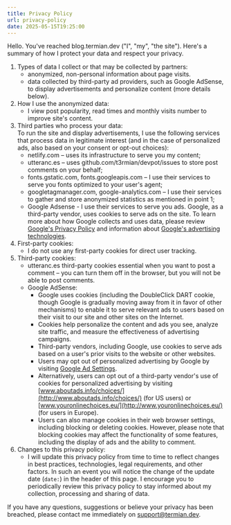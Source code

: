 ```yaml
---
title: Privacy Policy
url: privacy-policy
date: 2025-05-15T19:25:00
---
```


Hello. You've reached blog.termian.dev ("I", "my", "the site"). Here's a summary of how I protect your data and respect your privacy.

1. Types of data I collect or that may be collected by partners:
   - anonymized, non-personal information about page visits.
   - data collected by third-party ad providers, such as Google AdSense, to display advertisements and personalize content (more details below).
2. How I use the anonymized data:
   - I view post popularity, read times and monthly visits number to improve site's content.
3. Third parties who process your data:  
To run the site and display advertisements, I use the following services that process data in legitimate interest (and in the case of personalized ads, also based on your consent or opt-out choices):
   - netlify.com – uses its infrastructure to serve you my content;
   - utteranc.es – uses github.com/t3rmian/devpot/issues to store post comments on your behalf;
   - fonts.gstatic.com, fonts.googleapis.com – I use their services to serve you fonts optimized to your user's agent; 
   - googletagmanager.com, google-analytics.com – I use their services to gather and store anonymized statistics as mentioned in point 1;
   - Google Adsense - I use their services to serve you ads. Google, as a third-party vendor, uses cookies to serve ads on the site. To learn more about how Google collects and uses data, please review [Google's Privacy Policy](https://policies.google.com/privacy) and information about [Google's advertising technologies](https://policies.google.com/technologies/ads).
4. First-party cookies:
   - I do not use any first-party cookies for direct user tracking.
5. Third-party cookies:
   - utteranc.es third-party cookies essential when you want to post a comment – you can turn them off in the browser, but you will not be able to post comments.
   - Google AdSense:
        - Google uses cookies (including the DoubleClick DART cookie, though Google is gradually moving away from it in favor of other mechanisms) to enable it to serve relevant ads to users based on their visit to our site and other sites on the Internet.
        - Cookies help personalize the content and ads you see, analyze site traffic, and measure the effectiveness of advertising campaigns.
        - Third-party vendors, including Google, use cookies to serve ads based on a user's prior visits to the website or other websites.
        - Users may opt out of personalized advertising by Google by visiting [Google Ad Settings](https://adssettings.google.com/authenticated).
        - Alternatively, users can opt out of a third-party vendor's use of cookies for personalized advertising by visiting [www.aboutads.info/choices/](http://www.aboutads.info/choices/) (for US users) or [www.youronlinechoices.eu/](http://www.youronlinechoices.eu/) (for users in Europe).
        - Users can also manage cookies in their web browser settings, including blocking or deleting cookies. However, please note that blocking cookies may affect the functionality of some features, including the display of ads and the ability to comment.
6. Changes to this privacy policy:
   - I will update this privacy policy from time to time to reflect changes in best practices, technologies, legal requirements, and other factors. In such an event you will notice the change of the update date (`date:`) in the header of this page. I encourage you to periodically review this privacy policy to stay informed about my collection, processing and sharing of data.

If you have any questions, suggestions or believe your privacy has been breached, please contact me immediately on support@termian.dev.